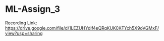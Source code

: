 # ML-Assign_3
Recording Link: https://drive.google.com/file/d/1LEZUHYdif4eQRqKUK0KFYch5X9oVGMxF/view?usp=sharing
